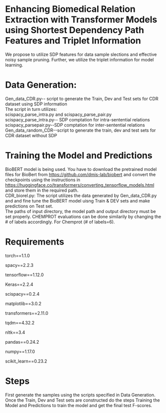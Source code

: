 # Enhancing Biomedical Relation Extraction with Transformer Models using Shortest Dependency Path Features and Triplet Information

We propose to utilize SDP features for data sample slections and effective noisy sample pruning. Further, we utilize the triplet information for model learning.

# Data Generation: 
Gen_data_CDR.py-- script to generate the Train, Dev and Test sets for CDR dataset using SDP information  
The script in turn utilizes:  
scispacy_parse_intra.py and scispacy_parse_pair.py  
scispacy_parse_intra.py-- SDP comptation for intra-sentential relations  
scispacy_parsepair.py--SDP comptation for inter-sentential relations  
Gen_data_random_CDR--script to generate the train, dev and test sets for CDR dataset without SDP  

# Training the Model and Predictions
BioBERT model is being used. You have to download the pretrained model files for BioBert from https://github.com/dmis-lab/biobert and convert the checkpoints using the instructions in https://huggingface.co/transformers/converting_tensorflow_models.html and store them in the required path.  
CDR_biorel.py: The script utilizes the data generated by Gen_data_CDR.py and and fine tune the BioBERT model uisng Train & DEV sets and make predictions on Test set.  
The paths of input directory, the model path and output directory must be set properly. CHEMPROT evaluations can be done similarily by changing the # of labels  accordingly. For Chemprot (#  of labels=6).   


# Requirements
torch==1.1.0

spacy==2.2.3

tensorflow==1.12.0

Keras==2.2.4

scispacy==0.2.4

matplotlib==3.0.2

transformers==2.11.0

tqdm==4.32.2

nltk==3.4

pandas==0.24.2

numpy==1.17.0

scikit_learn==0.23.2

# Steps

First generate the samples using the scripts specified in Data Generation. Once the Train, Dev and Test sets are constructed do the steps Training the Model and Predictions to train the model and get the final test F-scores.
